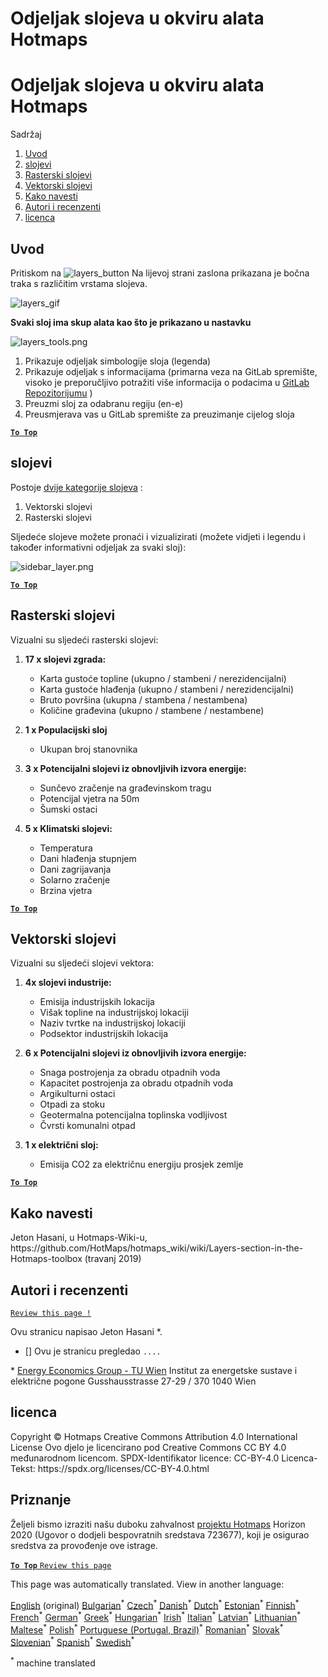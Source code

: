 <h1> <a class="anchor" id="layers-section-in-the-hotmaps-toolbox" href="#layers-section-in-the-hotmaps-toolbox"><i class="fa fa-link"></i></a> Odjeljak slojeva u okviru alata Hotmaps </h1><h1> <a class="anchor" id="layers-section-in-the-hotmaps-toolbox" href="#layers-section-in-the-hotmaps-toolbox"><i class="fa fa-link"></i></a> Odjeljak slojeva u okviru alata Hotmaps </h1><p> Sadržaj </p><ol><li> <a href="#introduction">Uvod</a> </li><li> <a href="#layers">slojevi</a> </li><li> <a href="#raster-layers">Rasterski slojevi</a> </li><li> <a href="#vector-layers">Vektorski slojevi</a> </li><li> <a href="#how-to-cite">Kako navesti</a> </li><li> <a href="#authors-and-reviewers">Autori i recenzenti</a> </li><li> <a href="#license">licenca</a> </li></ol><h2> <a class="anchor" id="introduction" href="#introduction"><i class="fa fa-link"></i></a> Uvod </h2><p> Pritiskom na <img alt="layers_button" src="https://github.com/HotMaps/hotmaps_wiki/blob/master/Images/general_tool_functionalities_and_structure/layers_button.PNG"/> Na lijevoj strani zaslona prikazana je bočna traka s različitim vrstama slojeva. </p><p><img alt="layers_gif" src="https://github.com/HotMaps/hotmaps_wiki/blob/master/Images/general_tool_functionalities_and_structure/layers.gif"/></p><p> <strong>Svaki sloj ima skup alata kao što je prikazano u nastavku</strong> </p><p><img alt="layers_tools.png" src="https://github.com/HotMaps/hotmaps_wiki/blob/master/Images/general_tool_functionalities_and_structure/layers_tools.png"/></p><ol><li> Prikazuje odjeljak simbologije sloja (legenda) </li><li> Prikazuje odjeljak s informacijama (primarna veza na GitLab spremište, visoko je preporučljivo potražiti više informacija o podacima u <a href="https://gitlab.com/hotmaps">GitLab Repozitorijumu</a> ) </li><li> Preuzmi sloj za odabranu regiju (en-e) </li><li> Preusmjerava vas u GitLab spremište za preuzimanje cijelog sloja </li></ol><p><ins> <code><strong><a href="#table-of-contents">To Top</a></strong></code> </ins> </p><h2> <a class="anchor" id="layers" href="#layers"><i class="fa fa-link"></i></a> slojevi </h2><p> Postoje <a href="https://www.gislounge.com/geodatabases-explored-vector-and-raster-data">dvije kategorije slojeva</a> : </p><ol><li> Vektorski slojevi </li><li> Rasterski slojevi </li></ol><p> Sljedeće slojeve možete pronaći i vizualizirati (možete vidjeti i legendu i također informativni odjeljak za svaki sloj): </p><p><img alt="sidebar_layer.png" src="https://github.com/HotMaps/hotmaps_wiki/blob/master/Images/general_tool_functionalities_and_structure/all_layers.png"/></p><p><ins> <code><strong><a href="#table-of-contents">To Top</a></strong></code> </ins> </p><h2> <a class="anchor" id="raster-layers" href="#raster-layers"><i class="fa fa-link"></i></a> Rasterski slojevi </h2><p> Vizualni su sljedeći rasterski slojevi: </p><ol><li><p> <strong>17 x slojevi zgrada:</strong> </p><ul><li> Karta gustoće topline (ukupno / stambeni / nerezidencijalni) </li><li> Karta gustoće hlađenja (ukupno / stambeni / nerezidencijalni) </li><li> Bruto površina (ukupna / stambena / nestambena) </li><li> Količine građevina (ukupno / stambene / nestambene) </li></ul></li><li><p> <strong>1 x Populacijski sloj</strong> </p><ul><li> Ukupan broj stanovnika </li></ul></li><li><p> <strong>3 x Potencijalni slojevi iz obnovljivih izvora energije:</strong> </p><ul><li> Sunčevo zračenje na građevinskom tragu </li><li> Potencijal vjetra na 50m </li><li> Šumski ostaci </li></ul></li><li><p> <strong>5 x Klimatski slojevi:</strong> </p><ul><li> Temperatura </li><li> Dani hlađenja stupnjem </li><li> Dani zagrijavanja </li><li> Solarno zračenje </li><li> Brzina vjetra </li></ul></li></ol><p><ins> <code><strong><a href="#table-of-contents">To Top</a></strong></code> </ins> </p><h2> <a class="anchor" id="vector-layers" href="#vector-layers"><i class="fa fa-link"></i></a> Vektorski slojevi </h2><p> Vizualni su sljedeći slojevi vektora: </p><ol><li><p> <strong>4x slojevi industrije:</strong> </p><ul><li> Emisija industrijskih lokacija </li><li> Višak topline na industrijskoj lokaciji </li><li> Naziv tvrtke na industrijskoj lokaciji </li><li> Podsektor industrijskih lokacija </li></ul></li><li><p> <strong>6 x Potencijalni slojevi iz obnovljivih izvora energije:</strong> </p><ul><li> Snaga postrojenja za obradu otpadnih voda </li><li> Kapacitet postrojenja za obradu otpadnih voda </li><li> Argikulturni ostaci </li><li> Otpadi za stoku </li><li> Geotermalna potencijalna toplinska vodljivost </li><li> Čvrsti komunalni otpad </li></ul></li><li><p> <strong>1 x električni sloj:</strong> </p><ul><li> Emisija CO2 za električnu energiju prosjek zemlje </li></ul></li></ol><p><ins> <code><strong><a href="#table-of-contents">To Top</a></strong></code> </ins> </p><h2> <a class="anchor" id="how-to-cite" href="#how-to-cite"><i class="fa fa-link"></i></a> Kako navesti </h2><p> Jeton Hasani, u Hotmaps-Wiki-u, https://github.com/HotMaps/hotmaps_wiki/wiki/Layers-section-in-the-Hotmaps-toolbox (travanj 2019) </p><h2> <a class="anchor" id="authors-and-reviewers" href="#authors-and-reviewers"><i class="fa fa-link"></i></a> Autori i recenzenti </h2><p> <code><a href="https://github.com/HotMaps/hotmaps_wiki/wiki/Layer-Section/_edit">Review this page !</a></code> </p> <p> Ovu stranicu napisao Jeton Hasani *. </p><ul><li> [] Ovu je stranicu pregledao <code>....</code> </li></ul><p> * <a href="https://eeg.tuwien.ac.at/">Energy Economics Group - TU Wien</a> Institut za energetske sustave i električne pogone Gusshausstrasse 27-29 / 370 1040 Wien </p><h2> <a class="anchor" id="license" href="#license"><i class="fa fa-link"></i></a> licenca </h2><p> Copyright © Hotmaps Creative Commons Attribution 4.0 International License Ovo djelo je licencirano pod Creative Commons CC BY 4.0 međunarodnom licencom. SPDX-Identifikator licence: CC-BY-4.0 Licenca-Tekst: https://spdx.org/licenses/CC-BY-4.0.html </p><h2> <a class="anchor" id="acknowledgement" href="#acknowledgement"><i class="fa fa-link"></i></a> Priznanje </h2><p> Željeli bismo izraziti našu duboku zahvalnost <a href="https://www.hotmaps-project.eu">projektu Hotmaps</a> Horizon 2020 (Ugovor o dodjeli bespovratnih sredstava 723677), koji je osigurao sredstva za provođenje ove istrage. </p><p><ins> <code><strong><a href="#table-of-contents">To Top</a></strong></code> </ins> <code><a href="https://github.com/HotMaps/hotmaps_wiki/wiki/Layer-Section/_edit">Review this page</a></code> </p>
<!--- THIS IS A SUPER UNIQUE IDENTIFIER -->

This page was automatically translated. View in another language:

[English](../en/Layers-section-in-the-Hotmaps-toolbox) (original) [Bulgarian](../bg/Layers-section-in-the-Hotmaps-toolbox)<sup>\*</sup>  [Czech](../cs/Layers-section-in-the-Hotmaps-toolbox)<sup>\*</sup> [Danish](../da/Layers-section-in-the-Hotmaps-toolbox)<sup>\*</sup> [Dutch](../nl/Layers-section-in-the-Hotmaps-toolbox)<sup>\*</sup> [Estonian](../et/Layers-section-in-the-Hotmaps-toolbox)<sup>\*</sup> [Finnish](../fi/Layers-section-in-the-Hotmaps-toolbox)<sup>\*</sup> [French](../fr/Layers-section-in-the-Hotmaps-toolbox)<sup>\*</sup> [German](../de/Layers-section-in-the-Hotmaps-toolbox)<sup>\*</sup> [Greek](../el/Layers-section-in-the-Hotmaps-toolbox)<sup>\*</sup> [Hungarian](../hu/Layers-section-in-the-Hotmaps-toolbox)<sup>\*</sup> [Irish](../ga/Layers-section-in-the-Hotmaps-toolbox)<sup>\*</sup> [Italian](../it/Layers-section-in-the-Hotmaps-toolbox)<sup>\*</sup> [Latvian](../lv/Layers-section-in-the-Hotmaps-toolbox)<sup>\*</sup> [Lithuanian](../lt/Layers-section-in-the-Hotmaps-toolbox)<sup>\*</sup> [Maltese](../mt/Layers-section-in-the-Hotmaps-toolbox)<sup>\*</sup> [Polish](../pl/Layers-section-in-the-Hotmaps-toolbox)<sup>\*</sup> [Portuguese (Portugal, Brazil)](../pt/Layers-section-in-the-Hotmaps-toolbox)<sup>\*</sup> [Romanian](../ro/Layers-section-in-the-Hotmaps-toolbox)<sup>\*</sup> [Slovak](../sk/Layers-section-in-the-Hotmaps-toolbox)<sup>\*</sup> [Slovenian](../sl/Layers-section-in-the-Hotmaps-toolbox)<sup>\*</sup> [Spanish](../es/Layers-section-in-the-Hotmaps-toolbox)<sup>\*</sup> [Swedish](../sv/Layers-section-in-the-Hotmaps-toolbox)<sup>\*</sup> 

<sup>\*</sup> machine translated
